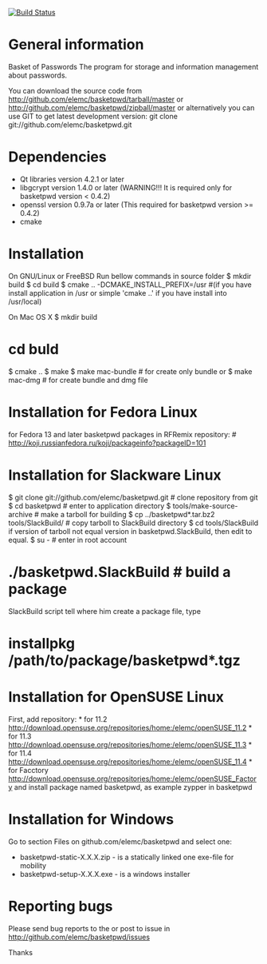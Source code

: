[![Build Status](https://travis-ci.org/elemc/basketpwd.svg?branch=master)](https://travis-ci.org/elemc/basketpwd)

General information
===================
Basket of Passwords
The program for storage and information management about passwords.

You can download the source code from
	http://github.com/elemc/basketpwd/tarball/master
or
	http://github.com/elemc/basketpwd/zipball/master
or alternatively you can use GIT to get latest development version:
	git clone git://github.com/elemc/basketpwd.git

Dependencies
============
* Qt libraries version 4.2.1 or later
* libgcrypt version 1.4.0 or later (WARNING!!! It is required only for basketpwd version < 0.4.2)
* openssl version 0.9.7a or later (This required for basketpwd version >= 0.4.2)
* cmake

Installation
============

On GNU/Linux or FreeBSD
Run bellow commands in source folder
$ mkdir build
$ cd build
$ cmake .. -DCMAKE_INSTALL_PREFIX=/usr #(if you have install application in /usr or simple 'cmake ..' if you have install into /usr/local)

On Mac OS X
$ mkdir build
# cd buld
$ cmake .. 
$ make
$ make mac-bundle # for create only bundle
or
$ make mac-dmg    # for create bundle and dmg file

Installation for Fedora Linux
=============================
for Fedora 13 and later basketpwd packages in RFRemix repository:
    # http://koji.russianfedora.ru/koji/packageinfo?packageID=101

Installation for Slackware Linux
================================
$ git clone git://github.com/elemc/basketpwd.git		# clone repository from git
$ cd basketpwd							# enter to application directory
$ tools/make-source-archive					# make a tarboll for building
$ cp ../basketpwd*.tar.bz2 tools/SlackBuild/			# copy tarboll to SlackBuild directory
$ cd tools/SlackBuild
if version of tarboll not equal version in basketpwd.SlackBuild, then edit to equal.
$ su -								# enter in root account
# ./basketpwd.SlackBuild					# build a package
SlackBuild script tell where him create a package file, type
# installpkg /path/to/package/basketpwd*.tgz

Installation for OpenSUSE Linux
===============================
First, add repository:
    * for 11.2		http://download.opensuse.org/repositories/home:/elemc/openSUSE_11.2
    * for 11.3		http://download.opensuse.org/repositories/home:/elemc/openSUSE_11.3
    * for 11.4		http://download.opensuse.org/repositories/home:/elemc/openSUSE_11.4
    * for Facctory	http://download.opensuse.org/repositories/home:/elemc/openSUSE_Factory
 and install package named basketpwd, as example
    zypper in basketpwd
 
Installation for Windows
========================
Go to section Files on github.com/elemc/basketpwd and select one:
* basketpwd-static-X.X.X.zip - is a statically linked one exe-file for mobility
* basketpwd-setup-X.X.X.exe  - is a windows installer

Reporting bugs
==============

Please send bug reports to the <me AT elemc DOT name>
or post to issue in http://github.com/elemc/basketpwd/issues

Thanks
